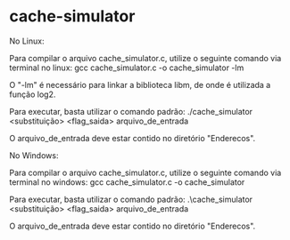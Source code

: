# cache-simulator

No Linux:

Para compilar o arquivo cache_simulator.c, utilize o seguinte comando via terminal no linux: 
gcc cache_simulator.c -o cache_simulator -lm

O "-lm" é necessário para linkar a biblioteca libm, de onde é utilizada a função log2.

Para executar, basta utilizar o comando padrão:
./cache_simulator <nsets> <bsize> <assoc> <substituição> <flag_saida> arquivo_de_entrada

O arquivo_de_entrada deve estar contido no diretório "Enderecos".


No Windows:

Para compilar o arquivo cache_simulator.c, utilize o seguinte comando via terminal no windows: 
gcc cache_simulator.c -o cache_simulator

Para executar, basta utilizar o comando padrão:
.\cache_simulator <nsets> <bsize> <assoc> <substituição> <flag_saida> arquivo_de_entrada

O arquivo_de_entrada deve estar contido no diretório "Enderecos".